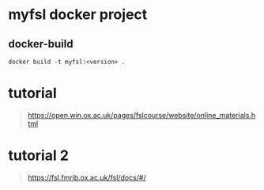 # myfsl docker project
## docker-build
```
docker build -t myfsl:<version> .
```

# tutorial
> https://open.win.ox.ac.uk/pages/fslcourse/website/online_materials.html

# tutorial 2
> https://fsl.fmrib.ox.ac.uk/fsl/docs/#/
